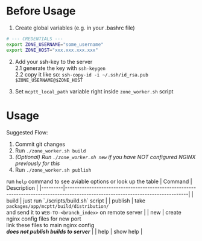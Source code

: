 # Before Usage

1. Create global variables (e.g. in your .bashrc file)
```sh
# --- CREDENTIALS ---
export ZONE_USERNAME="some_username"
export ZONE_HOST="xxx.xxx.xxx.xxx"
```

2. Add your ssh-key to the server\
   2.1 generate the key with `ssh-keygen`\
   2.2 copy it like so: `ssh-copy-id -i ~/.ssh/id_rsa.pub $ZONE_USERNAME@$ZONE_HOST`

4. Set `mcptt_local_path` variable right inside `zone_worker.sh` script

# Usage

Suggested Flow:

1. Commit git changes
2. Run `./zone_worker.sh build`
3. *(Optional) Run `./zone_worker.sh new` if you have NOT configured NGINX previously for this*
4. Run `./zone_worker.sh publish`

run `help` command to see aviable options
or look up the table
| Command | Description                                                                                                                     |
|---------|---------------------------------------------------------------------------------------------------------------------------------|
| build   | just run \`./scripts/build.sh\` script                                                                                          |
| publish | take `packages/app/mcptt/build/distribution/` <br/> and send it to `WEB-TO-<branch_index>` on remote server |
| new     | create nginx config files for new port <br/> link these files to main nginx config <br/> ***does not publish builds to server***        |
| help    | show help                                                                                                                       |
